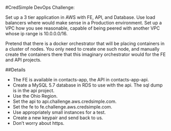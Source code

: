 #CredSimple DevOps Challenge:

Set up a 3 tier application in AWS with FE, API, and Database. Use load balancers where would make sense in a Production environment. Set up a VPC how you see reasonable, capable of being peered with another VPC whose ip range is 10.0.0.0/16. 

Pretend that there is a docker orchestrator that will be placing containers in a cluster of nodes. You only need to create one such node, and manually create the containers there that this imaginary orchestrator would for the FE and API projects.

##Details

* The FE is available in contacts-app, the API in contacts-app-api.
* Create a MySQL 5.7 database in RDS to use with the api. The sql dump is in the api project.
* Use the Ohio Region.
* Set the api to api.challenge.aws.credsimple.com.
* Set the fe to fe.challenge.aws.credsimple.com.
* Use appropriately small instances for a test.
* Create a new keypair and send back to us.
* Don’t worry about https.
